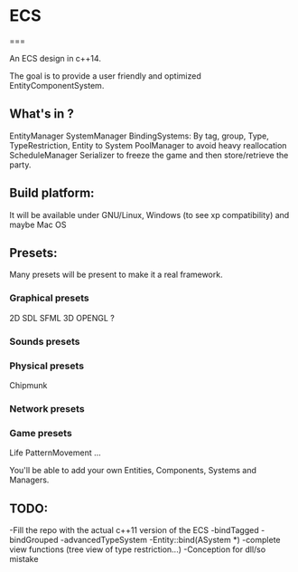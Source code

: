 # ECS
===

An ECS design in c++14.

The goal is to provide a user friendly and optimized EntityComponentSystem.

## What's in ?
EntityManager
SystemManager
BindingSystems: By tag, group, Type, TypeRestriction, Entity to System
PoolManager to avoid heavy reallocation
ScheduleManager
Serializer to freeze the game and then store/retrieve the party.

## Build platform:
It will be available under GNU/Linux, Windows (to see xp compatibility) and maybe Mac OS

## Presets:
Many presets will be present to make it a real framework.
### Graphical presets
  2D
    SDL
    SFML
  3D
    OPENGL ?
### Sounds presets
### Physical presets
  Chipmunk
### Network presets
### Game presets
  Life
  PatternMovement
  ...

You'll be able to add your own Entities, Components, Systems and Managers.

## TODO:
-Fill the repo with the actual c++11 version of the ECS
-bindTagged
-bindGrouped
-advancedTypeSystem
-Entity::bind(ASystem *)
-complete view functions (tree view of type restriction...)
-Conception for dll/so mistake
